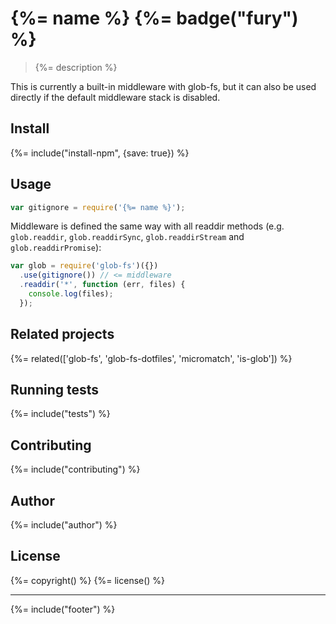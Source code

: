 # {%= name %} {%= badge("fury") %}

> {%= description %}

This is currently a built-in middleware with glob-fs, but it can also be used directly if the default middleware stack is disabled.

## Install
{%= include("install-npm", {save: true}) %}

## Usage

```js
var gitignore = require('{%= name %}');
```

Middleware is defined the same way with all readdir methods (e.g. `glob.readdir`, `glob.readdirSync`, `glob.readdirStream` and `glob.readdirPromise`):

```js
var glob = require('glob-fs')({})
  .use(gitignore()) // <= middleware
  .readdir('*', function (err, files) {
    console.log(files);
  });
```

## Related projects
{%= related(['glob-fs', 'glob-fs-dotfiles', 'micromatch', 'is-glob']) %}  

## Running tests
{%= include("tests") %}

## Contributing
{%= include("contributing") %}

## Author
{%= include("author") %}

## License
{%= copyright() %}
{%= license() %}

***

{%= include("footer") %}
